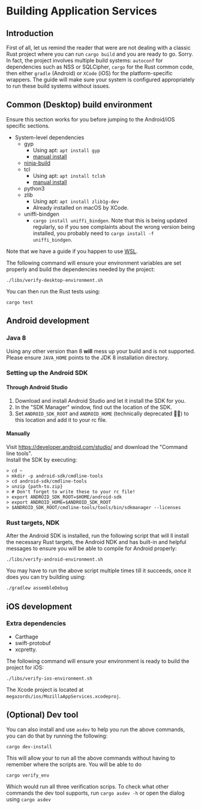 # Building Application Services

## Introduction

First of all, let us remind the reader that were are not dealing with a classic Rust project where you can run `cargo build` and you are ready to go. Sorry.  
In fact, the project involves multiple build systems: `autoconf` for dependencies such as NSS or SQLCipher, `cargo` for the Rust common code, then either `gradle` (Android) or `XCode` (iOS) for the platform-specific wrappers.
The guide will make sure your system is configured appropriately to run these build systems without issues.

## Common (Desktop) build environment

Ensure this section works for you before jumping to the Android/iOS specific sections.

- System-level dependencies
  - gyp
    - Using apt: `apt install gyp`
    - [manual install](https://github.com/mogemimi/pomdog/wiki/How-to-Install-GYP)
  - [ninja-build](https://github.com/ninja-build/ninja/wiki/Pre-built-Ninja-packages)
  - tcl
    - Using apt: `apt install tclsh`
    - [manual install](https://www.tcl.tk/software/tcltk/)
  - python3
  - zlib
    - Using apt: `apt install zlib1g-dev`
    - Already installed on macOS by XCode.
  - uniffi-bindgen
    - `cargo install uniffi_bindgen`. Note that this is being updated regularly,
    so if you see complaints about the wrong version being installed, you
    probably need to `cargo install -f uniffi_bindgen`.

Note that we have a guide if you happen to use [WSL](howtos/wsl-build-guide.md).

The following command will ensure your environment variables are set properly and build the dependencies needed by the project:

```
./libs/verify-desktop-environment.sh
```

You can then run the Rust tests using:

```
cargo test
```

## Android development

### Java 8

Using any other version than 8 __will__ mess up your build and is not supported.  
Please ensure `JAVA_HOME` points to the JDK 8 installation directory.

### Setting up the Android SDK

#### Through Android Studio

1. Download and install Android Studio and let it install the SDK for you.
1. In the "SDK Manager" window, find out the location of the SDK.
1. Set `ANDROID_SDK_ROOT` and `ANDROID_HOME` (technically deprecated 🤷‍♂️) to this location and add it to your rc file.

#### Manually

Visit https://developer.android.com/studio/ and download the "Command line tools".  
Install the SDK by executing:


```
> cd ~  
> mkdir -p android-sdk/cmdline-tools  
> cd android-sdk/cmdline-tools  
> unzip {path-to.zip}  
> # Don't forget to write these to your rc file!
> export ANDROID_SDK_ROOT=$HOME/android-sdk
> export ANDROID_HOME=$ANDROID_SDK_ROOT
> $ANDROID_SDK_ROOT/cmdline-tools/tools/bin/sdkmanager --licenses
```

### Rust targets, NDK

After the Android SDK is installed, run the following script that will ll install the necessary Rust targets, the Android NDK and has built-in and helpful messages to ensure you will be able to compile for Android properly:

```
./libs/verify-android-environment.sh
````

You may have to run the above script multiple times till it succeeds, once it does you can try building using:

```
./gradlew assembleDebug
```

## iOS development

### Extra dependencies

- Carthage
- swift-protobuf
- xcpretty.

The following command will ensure your environment is ready to build the project for iOS:

```
./libs/verify-ios-environment.sh
````

The Xcode project is located at `megazords/ios/MozillaAppServices.xcodeproj`.

## (Optional) Dev tool
You can also install and use `asdev` to help you run the above commands, you can do that by running the following:

```
cargo dev-install
```

This will allow your to run all the above commands without having to remember where the scripts are. You will be able to do 

```
cargo verify_env
``` 
Which would run all three verification scrips. To check what other commands the dev tool supports, run `cargo asdev -h` or open the dialog using `cargo asdev`

